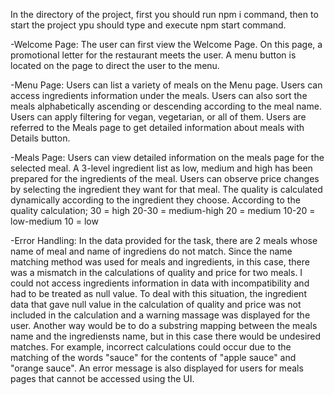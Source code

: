 In the directory of the project, first you should run npm i command, then to start the project ypu should type and execute npm start command.

-Welcome Page:
  The user can first view the Welcome Page. On this page, a promotional letter for the restaurant meets the user. A menu button is located on the page to direct the user to the menu.

-Menu Page:
  Users can list a variety of meals on the Menu page. Users can access ingredients information under the meals. Users can also sort the meals alphabetically ascending or descending according to the meal name. Users can apply filtering for vegan, vegetarian, or all of them. Users are referred to the Meals page to get detailed information about meals with Details button.

-Meals Page:
  Users can view detailed information on the meals page for the selected meal. A 3-level ingredient list as low, medium and high has been prepared for the ingredients of the meal. Users can observe price changes by selecting the ingredient they want for that meal. The quality is calculated dynamically according to the ingredient they choose.
According to the quality calculation;
30 = high
20-30 = medium-high
20 = medium
10-20 = low-medium
10 = low

-Error Handling:
	In the data provided for the task, there are 2 meals whose name of meal and name of ingrediens do not match. Since the name matching method was used for meals and ingredients, in this case, there was a mismatch in the calculations of quality and price for two meals. I could not access ingredients information in data with incompatibility and had to be treated as null value. To deal with this situation, the ingredient data that gave null value in the calculation of quality and price was not included in the calculation and a warning massage was displayed for the user. Another way would be to do a substring mapping between the meals name and the ingrediensts name, but in this case there would be undesired matches. For example, incorrect calculations could occur due to the matching of the words "sauce" for the contents of "apple sauce" and "orange sauce".
	An error message is also displayed for users for meals pages that cannot be accessed using the UI.


